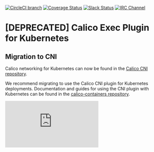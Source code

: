 [![CircleCI branch](https://img.shields.io/circleci/project/projectcalico/calico-kubernetes/master.svg)](https://circleci.com/gh/projectcalico/calico-kubernetes/tree/master)
[![Coverage Status](https://coveralls.io/repos/projectcalico/calico-kubernetes/badge.svg?branch=master&service=github)](https://coveralls.io/github/projectcalico/calico-kubernetes?branch=master)
[![Slack Status](https://calicousers-slackin.herokuapp.com/badge.svg)](https://calicousers-slackin.herokuapp.com)
[![IRC Channel](https://img.shields.io/badge/irc-%23calico-blue.svg)](https://kiwiirc.com/client/irc.freenode.net/#calico)

# [DEPRECATED] Calico Exec Plugin for Kubernetes
## Migration to CNI
Calico networking for Kubernetes can now be found in the [Calico CNI repository](https://github.com/projectcalico/calico-cni). 

We recommend migrating to use the Calico CNI plugin for Kubernetes deployments.  Documentation and guides for using the
CNI plugin with Kubernetes can be found in the [calico-containers
repository](https://github.com/projectcalico/calico-containers/blob/master/docs/cni/kubernetes/README.md).

[![Analytics](https://ga-beacon.appspot.com/UA-52125893-3/calico-kubernetes/README.md?pixel)](https://github.com/igrigorik/ga-beacon)
